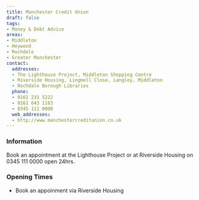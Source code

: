 ```yaml
---
title: Manchester Credit Union
draft: false
tags:
- Money & Debt Advice
areas:
- Middleton
- Heywood
- Rochdale
- Greater Manchester
contact:
  addresses:
  - The Lighthouse Project, Middleton Shopping Centre
  - Riverside Housing, Lingmell Close, Langley, Middleton
  - Rochdale Borough Libraries
  phone:
  - 0161 231 5222
  - 0161 643 1163
  - 0345 111 0000
  web_addresses:
  - http://www.manchestercreditunion.co.uk
---
```


### Information
Book an appointment at the Lighthouse Project or
at Riverside Housing on 0345 111 0000 open 24hrs.

### Opening Times
* Book an appoinment via Riverside Housing


